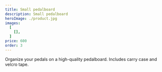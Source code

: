 ```yaml
---
title: Small pedalboard
description: Small pedalboard 
heroImage: ./product.jpg
images:
  [
    [],
  ]
price: 600
order: 3
---
```


Organize your pedals on a high-quality pedalboard. 
Includes carry case and velcro tape.


